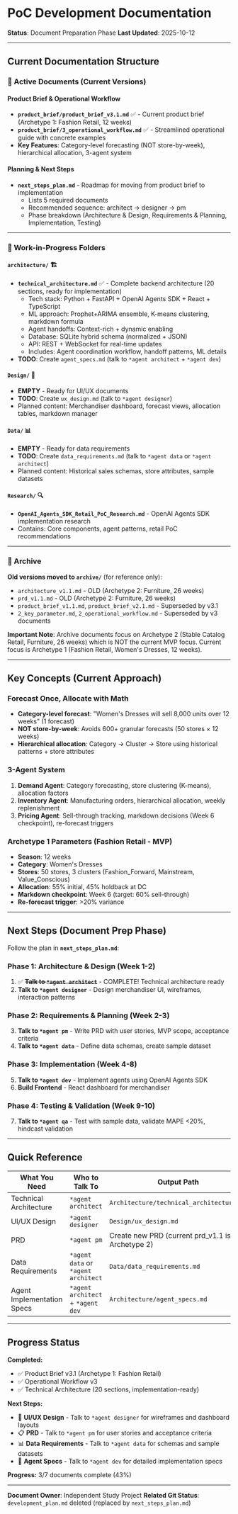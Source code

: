 # PoC Development Documentation

**Status**: Document Preparation Phase
**Last Updated**: 2025-10-12

---

## Current Documentation Structure

### 📁 Active Documents (Current Versions)

#### Product Brief & Operational Workflow
- **`product_brief/product_brief_v3.1.md`** ✅ - Current product brief (Archetype 1: Fashion Retail, 12 weeks)
- **`product_brief/3_operational_workflow.md`** ✅ - Streamlined operational guide with concrete examples
- **Key Features**: Category-level forecasting (NOT store-by-week), hierarchical allocation, 3-agent system

#### Planning & Next Steps
- **`next_steps_plan.md`** - Roadmap for moving from product brief to implementation
  - Lists 5 required documents
  - Recommended sequence: architect → designer → pm
  - Phase breakdown (Architecture & Design, Requirements & Planning, Implementation, Testing)

---

### 📁 Work-in-Progress Folders

#### `architecture/` 🏗️
- **`technical_architecture.md`** ✅ - Complete backend architecture (20 sections, ready for implementation)
  - Tech stack: Python + FastAPI + OpenAI Agents SDK + React + TypeScript
  - ML approach: Prophet+ARIMA ensemble, K-means clustering, markdown formula
  - Agent handoffs: Context-rich + dynamic enabling
  - Database: SQLite hybrid schema (normalized + JSON)
  - API: REST + WebSocket for real-time updates
  - Includes: Agent coordination workflow, handoff patterns, ML details
- **TODO**: Create `agent_specs.md` (talk to `*agent architect` + `*agent dev`)

#### `Design/` 🎨
- **EMPTY** - Ready for UI/UX documents
- **TODO**: Create `ux_design.md` (talk to `*agent designer`)
- Planned content: Merchandiser dashboard, forecast views, allocation tables, markdown manager

#### `Data/` 📊
- **EMPTY** - Ready for data requirements
- **TODO**: Create `data_requirements.md` (talk to `*agent data` or `*agent architect`)
- Planned content: Historical sales schemas, store attributes, sample datasets

#### `Research/` 🔍
- **`OpenAI_Agents_SDK_Retail_PoC_Research.md`** - OpenAI Agents SDK implementation research
- Contains: Core components, agent patterns, retail PoC recommendations

---

### 📁 Archive

**Old versions moved to `archive/`** (for reference only):
- `architecture_v1.1.md` - OLD (Archetype 2: Furniture, 26 weeks)
- `prd_v1.1.md` - OLD (Archetype 2: Furniture, 26 weeks)
- `product_brief_v1.1.md`, `product_brief_v2.1.md` - Superseded by v3.1
- `2_key_parameter.md`, `2_operational_workflow.md` - Superseded by v3 documents

**Important Note**: Archive documents focus on Archetype 2 (Stable Catalog Retail, Furniture, 26 weeks) which is NOT the current MVP focus. Current focus is Archetype 1 (Fashion Retail, Women's Dresses, 12 weeks).

---

## Key Concepts (Current Approach)

### Forecast Once, Allocate with Math
- **Category-level forecast**: "Women's Dresses will sell 8,000 units over 12 weeks" (1 forecast)
- **NOT store-by-week**: Avoids 600+ granular forecasts (50 stores × 12 weeks)
- **Hierarchical allocation**: Category → Cluster → Store using historical patterns + store attributes

### 3-Agent System
1. **Demand Agent**: Category forecasting, store clustering (K-means), allocation factors
2. **Inventory Agent**: Manufacturing orders, hierarchical allocation, weekly replenishment
3. **Pricing Agent**: Sell-through tracking, markdown decisions (Week 6 checkpoint), re-forecast triggers

### Archetype 1 Parameters (Fashion Retail - MVP)
- **Season**: 12 weeks
- **Category**: Women's Dresses
- **Stores**: 50 stores, 3 clusters (Fashion_Forward, Mainstream, Value_Conscious)
- **Allocation**: 55% initial, 45% holdback at DC
- **Markdown checkpoint**: Week 6 (target: 60% sell-through)
- **Re-forecast trigger**: >20% variance

---

## Next Steps (Document Prep Phase)

Follow the plan in **`next_steps_plan.md`**:

### Phase 1: Architecture & Design (Week 1-2)
1. ✅ **~~Talk to `*agent architect`~~** - COMPLETE! Technical architecture ready
2. **Talk to `*agent designer`** - Design merchandiser UI, wireframes, interaction patterns

### Phase 2: Requirements & Planning (Week 2-3)
3. **Talk to `*agent pm`** - Write PRD with user stories, MVP scope, acceptance criteria
4. **Talk to `*agent data`** - Define data schemas, create sample dataset

### Phase 3: Implementation (Week 4-8)
5. **Talk to `*agent dev`** - Implement agents using OpenAI Agents SDK
6. **Build Frontend** - React dashboard for merchandiser

### Phase 4: Testing & Validation (Week 9-10)
7. **Talk to `*agent qa`** - Test with sample data, validate MAPE <20%, hindcast validation

---

## Quick Reference

| What You Need | Who to Talk To | Output Path |
|---------------|----------------|-------------|
| Technical Architecture | `*agent architect` | `Architecture/technical_architecture.md` |
| UI/UX Design | `*agent designer` | `Design/ux_design.md` |
| PRD | `*agent pm` | Create new PRD (current prd_v1.1 is Archetype 2) |
| Data Requirements | `*agent data` or `*agent architect` | `Data/data_requirements.md` |
| Agent Implementation Specs | `*agent architect` + `*agent dev` | `Architecture/agent_specs.md` |

---

## Progress Status

**Completed:**
- ✅ Product Brief v3.1 (Archetype 1: Fashion Retail)
- ✅ Operational Workflow v3
- ✅ Technical Architecture (20 sections, implementation-ready)

**Next Steps:**
- 🎨 **UI/UX Design** - Talk to `*agent designer` for wireframes and dashboard layouts
- 📋 **PRD** - Talk to `*agent pm` for user stories and acceptance criteria
- 📊 **Data Requirements** - Talk to `*agent data` for schemas and sample datasets
- 🤖 **Agent Specs** - Talk to `*agent dev` for detailed implementation specs

**Progress:** 3/7 documents complete (43%)

---

**Document Owner**: Independent Study Project
**Related Git Status**: `development_plan.md` deleted (replaced by `next_steps_plan.md`)
